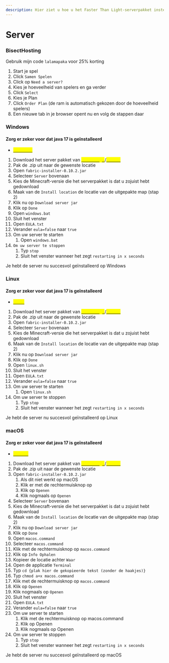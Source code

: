 ```yaml
---
description: Hier ziet u hoe u het Faster Than Light-serverpakket instelt
---
```


# Server

### BisectHosting

Gebruik mijn code `lalamapaka` voor 25% korting

1. Start je spel
2. Click `Samen Spelen`
3. Click op `Need a server?`&#x20;
4. Kies je hoeveelheid van spelers en ga verder
5. Click `Select`
6. Kies je Plan
7. Click `Order Plan` (de ram is automatisch gekozen door de hoeveelheid spelers)
8. Een nieuwe tab in je browser opent nu en volg de stappen daar

### Windows

#### Zorg er zeker voor dat java 17 is geïnstalleerd

* [<mark style="color:yellow;">Windows</mark>](https://phoenixnap.com/kb/install-java-windows)<mark style="color:yellow;"></mark>

1. Download het server pakket van [<mark style="color:yellow;">Curseforge</mark>](https://www.curseforge.com/minecraft/modpacks/faster-than-light/files)/[<mark style="color:yellow;">GitHub</mark>](https://github.com/lalamapaka/Faster-than-light/releases) <mark style="color:yellow;"></mark>&#x20;
2. Pak de .zip uit naar de gewenste locatie
3. Open `fabric-installer-0.10.2.jar`
4. Selecteer `Server` bovenaan
5. Kies de Minecraft-versie die het serverpakket is dat u zojuist hebt gedownload
6. Maak van de `Install location` de locatie van de uitgepakte map (stap 2)
7. Klik nu op `Download server jar`
8. Klik op `Done`
9. Open `windows.bat`
10. Sluit het venster
11. Open `EULA.txt`
12. Verander `eula=false` naar `true`
13. Om uw server te starten
    1. Open `windows.bat`
14. `Om uw server te stoppen`
    1. Typ `stop`
    2. Sluit het venster wanneer het zegt `restarting in x seconds`

Je hebt de server nu succesvol geïnstalleerd op Windows

### Linux

#### Zorg er zeker voor dat java 17 is geïnstalleerd

* [<mark style="color:yellow;">Linux</mark>](https://www.guru99.com/how-to-install-java-on-ubuntu.html)<mark style="color:yellow;"></mark>

1. Download het server pakket van [<mark style="color:yellow;">Curseforge</mark>](https://www.curseforge.com/minecraft/modpacks/faster-than-light/files)/[<mark style="color:yellow;">GitHub</mark>](https://github.com/lalamapaka/Faster-than-light/releases) <mark style="color:yellow;"></mark>&#x20;
2. Pak de .zip uit naar de gewenste locatie
3. Open `fabric-installer-0.10.2.jar`
4. Selecteer `Server` bovenaan
5. Kies de Minecraft-versie die het serverpakket is dat u zojuist hebt gedownload
6. Maak van de `Install location` de locatie van de uitgepakte map (stap 2)
7. Klik nu op `Download server jar`
8. Klik op `Done`
9. Open `linux.sh`
10. Sluit het venster
11. Open `EULA.txt`
12. Verander `eula=false` naar `true`
13. Om uw server te starten
    1. Open `linux.sh`
14. Om uw server te stoppen
    1. Typ `stop`
    2. Sluit het venster wanneer het zegt `restarting in x seconds`

Je hebt de server nu succesvol geïnstalleerd op Linux

### macOS

#### Zorg er zeker voor dat java 17 is geïnstalleerd

* [<mark style="color:yellow;">macOS</mark>](https://java.tutorials24x7.com/blog/how-to-install-java-17-on-mac)<mark style="color:yellow;"></mark>

1. Download het server pakket van [<mark style="color:yellow;">Curseforge</mark>](https://www.curseforge.com/minecraft/modpacks/faster-than-light/files)/[<mark style="color:yellow;">GitHub</mark>](https://github.com/lalamapaka/Faster-than-light/releases) <mark style="color:yellow;"></mark>&#x20;
2. Pak de .zip uit naar de gewenste locatie
3. Open `fabric-installer-0.10.2.jar`
   1. Als dit niet werkt op macOS
   2. Klik er met de rechtermuisknop op
   3. Klik op `Openen`
   4. Klik nogmaals op `Openen`
4. Selecteer `Server` bovenaan
5. Kies de Minecraft-versie die het serverpakket is dat u zojuist hebt gedownload
6. Maak van de `Install location` de locatie van de uitgepakte map (stap 2)
7. Klik nu op `Download server jar`
8. Klik op `Done`
9. Open `macos.command`
10. Selecteer `macos.command`
11. Klik met de rechtermuisknop op `macos.command`
12. Klik op `Info Ophalen`
13. Kopieer de locatie achter `Waar`
14. Open de applicatie `Terminal`
15. Typ `cd {plak hier de gekopieerde tekst (zonder de haakjes)}`
16. Typ `chmod a+x macos.command`
17. Klik met de rechtermuisknop op `macos.command`
18. Klik op `Openen`
19. Klik nogmaals op `Openen`
20. Sluit het venster
21. Open `EULA.txt`
22. Verander `eula=false` naar `true`
23. Om uw server te starten
    1. Klik met de rechtermuisknop op macos.command&#x20;
    2. Klik op Openen&#x20;
    3. Klik nogmaals op Openen
24. Om uw server te stoppen
    1. Typ `stop`
    2. Sluit het venster wanneer het zegt `restarting in x seconds`

Je hebt de server nu succesvol geïnstalleerd op macOS



